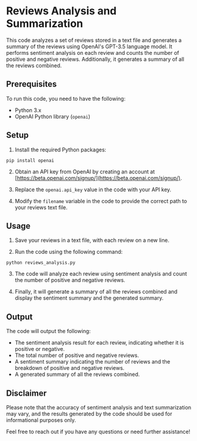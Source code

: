 

# Reviews Analysis and Summarization

This code analyzes a set of reviews stored in a text file and generates a summary of the reviews using OpenAI's GPT-3.5 language model. 
It performs sentiment analysis on each review and counts the number of positive and negative reviews.
Additionally, it generates a summary of all the reviews combined.

## Prerequisites

To run this code, you need to have the following:

- Python 3.x
- OpenAI Python library (`openai`)

## Setup

1. Install the required Python packages:
```
pip install openai
```

2. Obtain an API key from OpenAI by creating an account at [https://beta.openai.com/signup/](https://beta.openai.com/signup/).

3. Replace the `openai.api_key` value in the code with your API key.

4. Modify the `filename` variable in the code to provide the correct path to your reviews text file.

## Usage

1. Save your reviews in a text file, with each review on a new line.

2. Run the code using the following command:
```
python reviews_analysis.py
```

3. The code will analyze each review using sentiment analysis and count the number of positive and negative reviews.

4. Finally, it will generate a summary of all the reviews combined and display the sentiment summary and the generated summary.

## Output

The code will output the following:

- The sentiment analysis result for each review, indicating whether it is positive or negative.
- The total number of positive and negative reviews.
- A sentiment summary indicating the number of reviews and the breakdown of positive and negative reviews.
- A generated summary of all the reviews combined.


## Disclaimer

Please note that the accuracy of sentiment analysis and text summarization may vary, and the results generated by the code should be used for informational purposes only.

Feel free to reach out if you have any questions or need further assistance!


